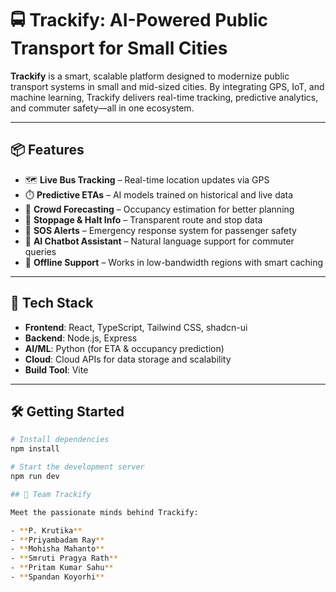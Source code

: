 # 🚍 Trackify: AI-Powered Public Transport for Small Cities

**Trackify** is a smart, scalable platform designed to modernize public transport systems in small and mid-sized cities. By integrating GPS, IoT, and machine learning, Trackify delivers real-time tracking, predictive analytics, and commuter safety—all in one ecosystem.

---

## 📦 Features

- 🗺️ **Live Bus Tracking** – Real-time location updates via GPS  
- ⏱️ **Predictive ETAs** – AI models trained on historical and live data  
- 👥 **Crowd Forecasting** – Occupancy estimation for better planning  
- 🛑 **Stoppage & Halt Info** – Transparent route and stop data  
- 🚨 **SOS Alerts** – Emergency response system for passenger safety  
- 🤖 **AI Chatbot Assistant** – Natural language support for commuter queries  
- 📶 **Offline Support** – Works in low-bandwidth regions with smart caching  

---

## 🧰 Tech Stack

- **Frontend**: React, TypeScript, Tailwind CSS, shadcn-ui  
- **Backend**: Node.js, Express  
- **AI/ML**: Python (for ETA & occupancy prediction)  
- **Cloud**: Cloud APIs for data storage and scalability  
- **Build Tool**: Vite  

---

## 🛠️ Getting Started

```bash
# Install dependencies
npm install

# Start the development server
npm run dev

## 👥 Team Trackify

Meet the passionate minds behind Trackify:

- **P. Krutika** 
- **Priyambadam Ray**  
- **Mohisha Mahanto**  
- **Smruti Pragya Rath**  
- **Pritam Kumar Sahu**  
- **Spandan Koyorhi**

